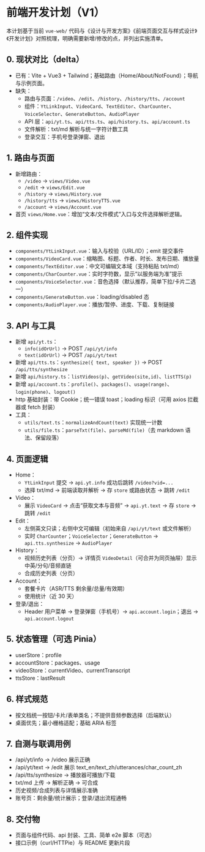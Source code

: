 # 前端开发计划（V1）

本计划基于当前 `vue-web/` 代码与《设计与开发方案》《前端页面交互与样式设计》《开发计划》对照梳理，明确需要新增/修改的点，并列出实施清单。

## 0. 现状对比（delta）
- 已有：Vite + Vue3 + Tailwind；基础路由（Home/About/NotFound）；导航与示例页面。
- 缺失：
  - 路由与页面：`/video`、`/edit`、`/history`、`/history/tts`、`/account`
  - 组件：`YtLinkInput`、`VideoCard`、`TextEditor`、`CharCounter`、`VoiceSelector`、`GenerateButton`、`AudioPlayer`
  - API 层：`api/yt.ts`、`api/tts.ts`、`api/history.ts`、`api/account.ts`
  - 文件解析：txt/md 解析与统一字符计数工具
  - 登录交互：手机号登录弹窗、退出

## 1. 路由与页面
- 新增路由：
  - `/video` → `views/Video.vue`
  - `/edit` → `views/Edit.vue`
  - `/history` → `views/History.vue`
  - `/history/tts` → `views/HistoryTTS.vue`
  - `/account` → `views/Account.vue`
- 首页 `views/Home.vue`：增加“文本/文件模式”入口与文件选择解析逻辑。

## 2. 组件实现
- `components/YtLinkInput.vue`：输入与校验（URL/ID）；emit 提交事件
- `components/VideoCard.vue`：缩略图、标题、作者、时长、发布日期、播放量
- `components/TextEditor.vue`：中文可编辑文本域（支持粘贴 txt/md）
- `components/CharCounter.vue`：实时字符数，显示“以服务端为准”提示
- `components/VoiceSelector.vue`：音色选择（默认推荐，简单下拉/卡片二选一）
- `components/GenerateButton.vue`：loading/disabled 态
- `components/AudioPlayer.vue`：播放/暂停、进度、下载、复制链接

## 3. API 与工具
- 新增 `api/yt.ts`：
  - `info(idOrUrl)` → POST `/api/yt/info`
  - `text(idOrUrl)` → POST `/api/yt/text`
- 新增 `api/tts.ts`：`synthesize({ text, speaker })` → POST `/api/tts/synthesize`
- 新增 `api/history.ts`：`listVideos(p)`、`getVideo(site,id)`、`listTTS(p)`
- 新增 `api/account.ts`：`profile()`、`packages()`、`usage(range)`、`login(phone)`、`logout()`
- http 基础封装：带 Cookie；统一错误 toast；loading 标识（可用 axios 拦截器或 fetch 封装）
- 工具：
  - `utils/text.ts`：`normalizeAndCount(text)` 实现统一计数
  - `utils/file.ts`：`parseTxt(file)`、`parseMd(file)`（去 markdown 语法、保留段落）

## 4. 页面逻辑
- Home：
  - `YtLinkInput` 提交 → `api.yt.info` 成功后跳转 `/video?vid=...`
  - 选择 txt/md → 前端读取并解析 → 存 `store` 或路由状态 → 跳转 `/edit`
- Video：
  - 展示 `VideoCard` → 点击“获取文本与音频” → `api.yt.text` → 存 `store` → 跳转 `/edit`
- Edit：
  - 左侧英文只读；右侧中文可编辑（初始来自 `/api/yt/text` 或文件解析）
  - 实时 `CharCounter`；`VoiceSelector`；`GenerateButton` → `api.tts.synthesize` → `AudioPlayer`
- History：
  - 视频历史列表（分页）→ 详情页 `VideoDetail`（可合并为同页抽屉）显示中英/分句/音频直链
  - 合成历史列表（分页）
- Account：
  - 套餐卡片（ASR/TTS 剩余量/总量/有效期）
  - 使用统计（近 30 天）
- 登录/退出：
  - Header 用户菜单 → 登录弹窗（手机号）→ `api.account.login`；退出 → `api.account.logout`

## 5. 状态管理（可选 Pinia）
- userStore：profile
- accountStore：packages、usage
- videoStore：currentVideo、currentTranscript
- ttsStore：lastResult

## 6. 样式规范
- 按文档统一按钮/卡片/表单类名；不提供音频参数选择（后端默认）
- 桌面优先；最小栅格适配；基础 ARIA 标签

## 7. 自测与联调用例
- /api/yt/info → /video 展示正确
- /api/yt/text → /edit 展示 text_en/text_zh/utterances/char_count_zh
- /api/tts/synthesize → 播放器可播放/下载
- txt/md 上传 → 解析正确 → 可合成
- 历史视频/合成列表与详情展示准确
- 账号页：剩余量/统计展示；登录/退出流程通畅

## 8. 交付物
- 页面与组件代码、api 封装、工具、简单 e2e 脚本（可选）
- 接口示例（curl/HTTPie）与 README 更新片段
